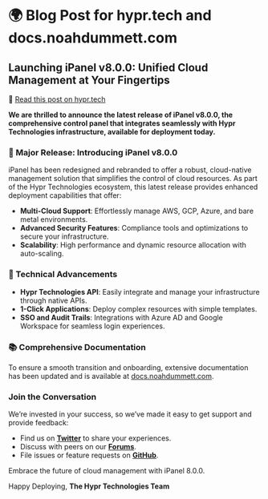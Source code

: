 # 🌍 Blog Post for hypr.tech and docs.noahdummett.com

## Launching iPanel v8.0.0: Unified Cloud Management at Your Fingertips

🔗 [Read this post on hypr.tech](https://hypr.tech/ipanel-v8.0.0-launch)

**We are thrilled to announce the latest release of iPanel v8.0.0, the comprehensive control panel that integrates seamlessly with Hypr Technologies infrastructure, available for deployment today.**

### 🚀 Major Release: Introducing iPanel v8.0.0

iPanel has been redesigned and rebranded to offer a robust, cloud-native management solution that simplifies the control of cloud resources. As part of the Hypr Technologies ecosystem, this latest release provides enhanced deployment capabilities that offer:

- **Multi-Cloud Support**: Effortlessly manage AWS, GCP, Azure, and bare metal environments.
- **Advanced Security Features**: Compliance tools and optimizations to secure your infrastructure.
- **Scalability**: High performance and dynamic resource allocation with auto-scaling.

### 🔧 Technical Advancements

- **Hypr Technologies API**: Easily integrate and manage your infrastructure through native APIs.
- **1-Click Applications**: Deploy complex resources with simple templates.
- **SSO and Audit Trails**: Integrations with Azure AD and Google Workspace for seamless login experiences.

### 📚 Comprehensive Documentation

To ensure a smooth transition and onboarding, extensive documentation has been updated and is available at [docs.noahdummett.com](https://docs.noahdummett.com/ipanel).

### Join the Conversation

We’re invested in your success, so we’ve made it easy to get support and provide feedback:

- Find us on [**Twitter**](https://twitter.com/hyprtech) to share your experiences.
- Discuss with peers on our [**Forums**](https://forum.hypr.tech).
- File issues or feature requests on [**GitHub**](https://github.com/hypr-technologies/iPanel).

Embrace the future of cloud management with iPanel 8.0.0.

Happy Deploying,
**The Hypr Technologies Team**
